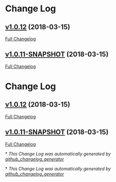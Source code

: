 # Change Log

## [v1.0.12](https://github.com/ShahBinoy/test-sbt-release/tree/v1.0.12) (2018-03-15)
[Full Changelog](https://github.com/ShahBinoy/test-sbt-release/compare/v1.0.11-SNAPSHOT...v1.0.12)

## [v1.0.11-SNAPSHOT](https://github.com/ShahBinoy/test-sbt-release/tree/v1.0.11-SNAPSHOT) (2018-03-15)
[Full Changelog](https://github.com/ShahBinoy/test-sbt-release/compare/v1.0.10...v1.0.11-SNAPSHOT)

# Change Log

## [v1.0.12](https://github.com/ShahBinoy/test-sbt-release/tree/v1.0.12) (2018-03-15)
[Full Changelog](https://github.com/ShahBinoy/test-sbt-release/compare/v1.0.11-SNAPSHOT...v1.0.12)

## [v1.0.11-SNAPSHOT](https://github.com/ShahBinoy/test-sbt-release/tree/v1.0.11-SNAPSHOT) (2018-03-15)
[Full Changelog](https://github.com/ShahBinoy/test-sbt-release/compare/v1.0.10...v1.0.11-SNAPSHOT)




\* *This Change Log was automatically generated by [github_changelog_generator](https://github.com/skywinder/Github-Changelog-Generator)*

\* *This Change Log was automatically generated by [github_changelog_generator](https://github.com/skywinder/Github-Changelog-Generator)*